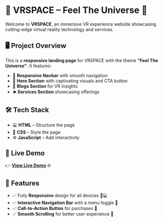 # 🌌 VRSPACE – Feel The Universe 🚀  

Welcome to **VRSPACE**, an immersive VR experience website showcasing cutting-edge virtual reality technology and services.  

## 🖥️ Project Overview  
This is a **responsive landing page** for VRSPACE with the theme **"Feel The Universe"**. It features:  
- 🧭 **Responsive Navbar** with smooth navigation  
- 💫 **Hero Section** with captivating visuals and CTA button  
- 📝 **Blogs Section** for VR insights  
- 🛎️ **Services Section** showcasing offerings  

## 🛠️ Tech Stack  
- 💻 **HTML** – Structure the page  
- 🎨 **CSS** – Style the page  
- ⚙️ **JavaScript** – Add interactivity

## 🚀 Live Demo  
👉 [**View Live Demo**](https://sumitti.github.io/PRODIGY_WD_01) 🌐    

## 🚀 Features  
- ✅ Fully **Responsive** design for all devices 📱💻  
- ✅ **Interactive Navigation Bar** with a menu toggle 🍔  
- ✅ **Call-to-Action Button** for purchases 🛒  
- ✅ **Smooth Scrolling** for better user experience 🧩  


